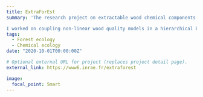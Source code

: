 ```yaml
---
title: ExtraForEst
summary: 'The research project on extractable wood chemical components ([link](https://www6.inrae.fr/extraforest)). 

I worked on coupling non-linear wood quality models in a hierarchical bayesian framework (presentation in french [link](uploads/reports/ExtraForEst.pdf))'
tags:
  - Forest ecology
  - Chemical ecology
date: "2020-10-01T00:00:00Z"

# Optional external URL for project (replaces project detail page).
external_link: https://www6.inrae.fr/extraforest

image:
  focal_point: Smart
---
```


